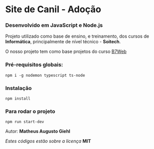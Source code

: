 # Site de Canil - Adoção

### Desenvolvido em JavaScript e Node.js

Projeto utilizado como base de ensino, e treinamento, dos cursos de **Informática**,
principalmente de nível técnico - **Soitech**.

O nosso projeto tem como base projetos do curso [B7Web](https://b7web.com.br/)

### Pré-requisitos globais:

`npm i -g nodemon typescript ts-node`

### Instalação

`npm install`

### Para rodar o projeto

`npm run start-dev`

Autor: **Matheus Augusto Giehl**

_Estes códigos estão sobre a licença_ **MIT**
